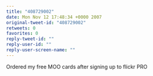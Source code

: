 ```yaml
---
title: "408729002"
date: Mon Nov 12 17:48:34 +0000 2007
original-tweet-id: "408729002"
retweets: 0
favorites: 0
reply-tweet-id: ""
reply-user-id: ""
reply-user-screen-name: ""
---
```

Ordered my free MOO cards after signing up to flickr PRO
